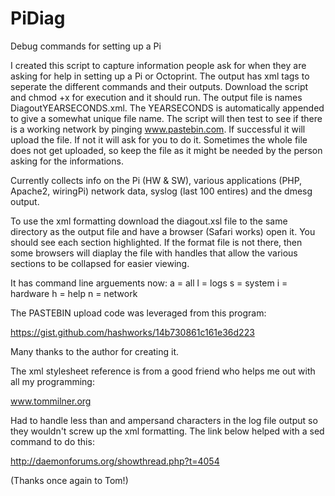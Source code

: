 # PiDiag
Debug commands for setting up a Pi

I created this script to capture information people ask for when they are asking for help 
in setting up a Pi or Octoprint. The output has xml tags to seperate the different 
commands and their outputs. Download the script and chmod +x for execution and it should
run. The output file is names DiagoutYEARSECONDS.xml. The YEARSECONDS is automatically 
appended to give a somewhat unique file name.  The script will then test to see if there
is a working network by pinging www.pastebin.com. If successful it will upload the file.
If not it will ask for you to do it. Sometimes  the  whole file does not get uploaded, so 
keep the file as it might be needed by the person asking for the informations.

Currently collects info on the Pi (HW & SW), various applications (PHP, Apache2, wiringPi)
network data, syslog (last 100 entires) and the dmesg output.

To use the xml formatting download the diagout.xsl file to the same directory as the 
output file and have a browser (Safari works) open it.
You should see each section highlighted. If the format file is not there, then some
browsers will diaplay the file with handles that allow the various sections to
be collapsed for easier viewing.

It has command line arguements now:
a = all
l = logs
s = system
i = hardware
h = help
n = network



The PASTEBIN upload code was leveraged from this program:

https://gist.github.com/hashworks/14b730861c161e36d223

Many thanks to the author for creating it.

The xml stylesheet reference is from a good friend who helps me out with all my 
programming:

www.tommilner.org

Had to handle less than and ampersand characters in the log file output so they
wouldn't screw up the xml formatting. The link below helped with  a sed command to do
this:

http://daemonforums.org/showthread.php?t=4054


(Thanks once again to  Tom!)






